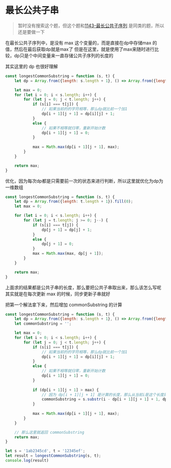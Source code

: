 # 最长公共子串

> 暂时没有搜索这个题，但这个题和[1143-最长公共子序列](./1143-最长公共子序列.md) 是同类的题，所以还是要做一下

在最长公共子序列中，是没有 max 这个变量的，而是直接在dp中存储max 的值，然后在最后获取dp就是max了
但是在这里，就是使用了max来随时进行比较，dp只是个中间变量来一直存储公共子序列的长度的

其实这里的 dp 也很好理解

```javascript
const longestCommonSubstring = function (s, t) {
    let dp = Array.from({length: s.length + 1}, () => Array.from({length: t.length + 1}).fill(0));

    let max = 0;
    for (let i = 0; i < s.length; i++) {
        for (let j = 0; j < t.length; j++) {
            if (s[i] === t[j]) {
                // 如果当前的的字符相等，那么dp就比前一个加1
                dp[i + 1][j + 1] = dp[i][j] + 1;
            }
            else {
                // 如果不相等就归零，重新开始计数
                dp[i + 1][j + 1] = 0;
            }
            
            max = Math.max(dp[i + 1][j + 1], max);
        }
    }

    return max;
}
```

优化，因为每次dp都是只需要前一次的状态来进行判断，所以这里就优化为dp为一维数组
```javascript
const longestCommonSubstring = function (s, t) {
    let dp = Array.from({length: t.length + 1}).fill(0);
    let max = 0;

    for (let i = 0; i < s.length; i++) {
        for (let j = t.length; j >= 0; j--) {
            if (s[i] === t[j]) {
                dp[j + 1] = dp[j] + 1;
            }
            else {
                dp[j + 1] = 0;
            }
            max = Math.max(max, dp[j + 1]);
        }
    }

    return max;
}
```

上面求的结果都是公共子串的长度，那么要把公共子串取出来，那么该怎么写呢
其实就是在每次更新 max 的时候，同步更新子串就好

把第一个解法拿下来，然后增加 commonSubstring 的计算
```javascript
const longestCommonSubstring = function (s, t) {
    let dp = Array.from({length: s.length + 1}, () => Array.from({length: t.length + 1}).fill(0));
    let commonSubstring = '';

    let max = 0;
    for (let i = 0; i < s.length; i++) {
        for (let j = 0; j < t.length; j++) {
            if (s[i] === t[j]) {
                // 如果当前的的字符相等，那么dp就比前一个加1
                dp[i + 1][j + 1] = dp[i][j] + 1;
            }
            else {
                // 如果不相等就归零，重新开始计数
                dp[i + 1][j + 1] = 0;
            }
            
            if (dp[i + 1][j + 1] > max) {
                // 因为 dp[i + 1][j + 1] 是计算的长度，那么从当前i是这个长度的最后一位的索引，所以从这位往前计算
                commonSubstring = s.substr(i - dp[i + 1][j + 1] + 1, dp[i + 1][j + 1]);
            }
            
            max = Math.max(dp[i + 1][j + 1], max);
        }
    }

    // 那么这里就返回 commonSubstring
    return max;
}

let s = '1ab2345cd', t = '12345ef';
let result = longestCommonSubstring(s, t);
console.log(result)
```